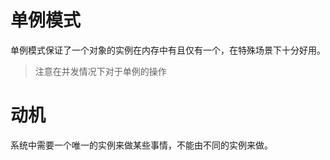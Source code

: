 # 单例模式

单例模式保证了一个对象的实例在内存中有且仅有一个，在特殊场景下十分好用。

> 注意在并发情况下对于单例的操作

# 动机

系统中需要一个唯一的实例来做某些事情，不能由不同的实例来做。